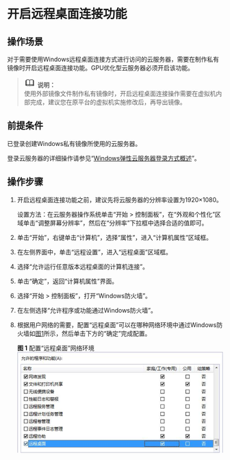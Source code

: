 # 开启远程桌面连接功能<a name="ims_01_0401"></a>

## 操作场景<a name="section18008450525"></a>

对于需要使用Windows远程桌面连接方式进行访问的云服务器，需要在制作私有镜像时开启远程桌面连接功能。GPU优化型云服务器必须开启该功能。

>![](public_sys-resources/icon-note.gif) **说明：**   
>使用外部镜像文件制作私有镜像时，开启远程桌面连接操作需要在虚拟机内部完成，建议您在原平台的虚拟机实施修改后，再导出镜像。  

## 前提条件<a name="section12881164595515"></a>

已登录创建Windows私有镜像所使用的云服务器。

登录云服务器的详细操作请参见“[Windows弹性云服务器登录方式概述](https://support.huaweicloud.com/usermanual-ecs/zh-cn_topic_0092494943.html)”。

## 操作步骤<a name="section5900131105513"></a>

1.  开启远程桌面连接功能之前，建议先将云服务器的分辨率设置为1920×1080。

    设置方法：在云服务器操作系统单击“开始  \> 控制面板”，在“外观和个性化”区域单击“调整屏幕分辨率”，然后在“分辨率”下拉框中选择合适的值即可。

2.  单击“开始”，右键单击“计算机”，选择“属性”，进入“计算机属性”区域框。
3.  在左侧界面中，单击“远程设置”，进入“远程桌面”区域框。
4.  选择“允许运行任意版本远程桌面的计算机连接”。
5.  单击“确定”，返回“计算机属性”界面。
6.  选择“开始 \> 控制面板”，打开“Windows防火墙”。
7.  在左侧选择“允许程序或功能通过Windows防火墙”。
8.  根据用户网络的需要，配置“远程桌面”可以在哪种网络环境中通过Windows防火墙如[图1](#fig33349279102033)所示，然后单击下方的“确定”完成配置。

    **图 1**  配置“远程桌面”网络环境<a name="fig33349279102033"></a>  
    ![](figures/配置-远程桌面-网络环境.jpg "配置-远程桌面-网络环境")



